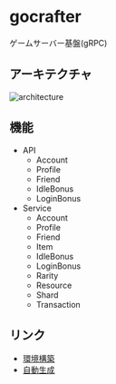 # gocrafter
ゲームサーバー基盤(gRPC)

## アーキテクチャ
![architecture](https://github.com/game-core/gocrafter/assets/71867595/67847572-8401-403d-a347-8c078d58c2cc)

## 機能
- API
  - Account
  - Profile
  - Friend
  - IdleBonus
  - LoginBonus
- Service
  - Account
  - Profile
  - Friend
  - Item
  - IdleBonus
  - LoginBonus
  - Rarity
  - Resource
  - Shard
  - Transaction
## リンク
- [環境構築](./docs/md/environment.md)
- [自動生成](./docs/md/generator.md)
